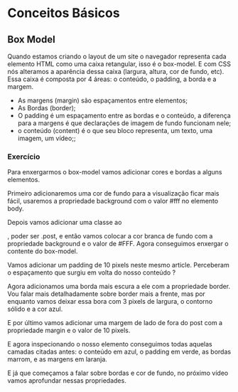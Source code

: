 # Conceitos Básicos 



## Box Model  



Quando estamos criando o layout de um site o navegador representa cada elemento HTML como uma caixa retangular, isso é o box-model. E com CSS nós alteramos a aparência dessa caixa (largura, altura, cor de fundo, etc). Essa caixa é composta por 4 áreas: o conteúdo, o padding, a borda e a margem.

- As margens (margin) são espaçamentos entre elementos;
- As Bordas (border);
- O padding é um espaçamento entre as bordas e o conteúdo, a diferença para a margens é que declarações de imagem de fundo funcionam nele;
- o conteúdo (content) é o que seu bloco representa, um texto, uma imagem, um vídeo;;



### Exercício

Para enxergarmos o box-model vamos adicionar cores e bordas a alguns elementos.

Primeiro adicionaremos uma cor de fundo para a visualização ficar mais fácil, usaremos a propriedade background com o valor #fff no elemento body.

Depois vamos adicionar uma classe ao <article>, poder ser .post, e então vamos colocar a cor branca de fundo com a propriedade background e o valor de  #FFF. Agora conseguimos enxergar o contente do box-model.

Vamos adicionar um padding de 10 pixels neste mesmo article. Perceberam o espaçamento que surgiu em volta do nosso conteúdo ?

Agora adicionamos uma borda mais escura a ele com a propriedade border. Vou falar mais detalhadamente sobre border mais a frente, mas por enquanto vamos deixar essa bora com 3 pixels de largura, o contorno sólido e a cor azul.

E por último vamos adicionar uma margem de lado de fora do post com a propriedade margin e o valor de 10 pixels.

E agora inspecionando o nosso elemento conseguimos todas aquelas camadas citadas antes: o conteúdo em azul, o padding em verde, as bordas marrom, e as margens em laranja.

E já que começamos a falar sobre bordas e cor de  fundo, no próximo vídeo vamos aprofundar nessas propriedades.                                                                                                                                                                                                                                                                                                                                                                                                                                                                                                                     